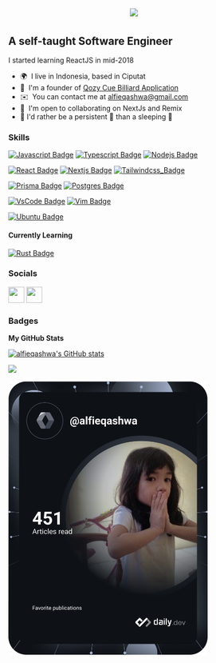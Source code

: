 <h1 align="center">
  <a href="https://git.io/typing-svg">
    <img src="https://readme-typing-svg.herokuapp.com/?lines=Hello,+There!+👋;This+is+ALFIE+QASHWA;Nice+to+meet+you!&center=true&size=30">
  </a>
</h1>

A self-taught Software Engineer
------------------

I started learning ReactJS in mid-2018

* 🌍  I live in Indonesia, based in Ciputat
* 🧠  I'm a founder of [Qozy Cue Billiard Application](https://qozycue.com)
* ✉️  You can contact me at [alfieqashwa@gmail.com](mailto:alfieqashwa@gmail.com)
* 🤝  I'm open to collaborating on NextJs and Remix
* 📜  I'd rather be a persistent 🐢 than a sleeping 🐇


### Skills
[![Javascript Badge](https://img.shields.io/badge/-Javascript-F0DB4F?style=for-the-badge&labelColor=0D1117&logo=javascript&logoColor=F0DB4F)](https://developer.mozilla.org/en-US/docs/Web/javascript)
[![Typescript Badge](https://img.shields.io/badge/-Typescript-007acc?style=for-the-badge&labelColor=0D1117&logo=typescript&logoColor=007acc)](https://www.typescriptlang.org/)
[![Nodejs Badge](https://img.shields.io/badge/-Nodejs-3C873A?style=for-the-badge&labelColor=0D1117&logo=node.js&logoColor=3C873A)](https://nodejs.org/en)

[![React Badge](https://img.shields.io/badge/-React-61DBFB?style=for-the-badge&labelColor=0D1117&logo=react&logoColor=61DBFB)](https://react.dev/)
[![Nextjs Badge](https://img.shields.io/badge/-Nextjs-FFFFFF?style=for-the-badge&labelColor=0D1117&logo=next.js&logoColor)](https://nextjs.org/)
[![Tailwindcss_Badge](https://img.shields.io/badge/-Tailwind-1DACBC?style=for-the-badge&labelColor=0D1117&logo=tailwindcss&logoColor)](https://tailwindcss.com/)

[![Prisma Badge](https://img.shields.io/badge/-Prisma-5A67D8?style=for-the-badge&labelColor=0D1117&logo=prisma&logoColor)](https://prisma.io/)
[![Postgres Badge](https://img.shields.io/badge/-Postgresql-2F6792?style=for-the-badge&labelColor=0D1117&logo=postgresql&logoColor)](https://www.postgresql.org/) 

[![VsCode Badge](https://img.shields.io/badge/-vscode-0065A9?style=for-the-badge&labelColor=0D1117&logo=visualstudiocode&logoColor)](https://code.visualstudio.com/) 
[![Vim Badge](https://img.shields.io/badge/-vim-CCCCCC?style=for-the-badge&labelColor=0D1117&logo=vim&logoColor)](https://www.vim.org/) 

[![Ubuntu Badge](https://img.shields.io/badge/-ubuntu-F47421?style=for-the-badge&labelColor=0D1117&logo=ubuntu&logoColor)](https://ubuntu.com/) 





#### Currently Learning
[![Rust Badge](https://img.shields.io/badge/-Rust-FEFEFE?style=for-the-badge&labelColor=0D1117&logo=rust&logoColor)](#)


### Socials

<p align="left"> <a href="https://www.github.com/alfieqashwa" target="_blank" rel="noreferrer"><img src="https://raw.githubusercontent.com/danielcranney/readme-generator/main/public/icons/socials/github-dark.svg" width="32" height="32" /></a> <a href="https://www.twitter.com/alfieqashwa" target="_blank" rel="noreferrer"><img src="https://raw.githubusercontent.com/danielcranney/readme-generator/main/public/icons/socials/twitter.svg" width="32" height="32" /></a></p>

### Badges

<b>My GitHub Stats</b>

<a href="http://www.github.com/alfieqashwa"><img src="https://github-readme-stats.vercel.app/api?username=alfieqashwa&show_icons=true&hide=&count_private=true&title_color=0891b2&text_color=ffffff&icon_color=a855f7&bg_color=1c1917&hide_border=true&show_icons=true" alt="alfieqashwa's GitHub stats" /></a>

<a href="http://www.github.com/alfieqashwa"><img src="https://github-readme-streak-stats.herokuapp.com/?user=alfieqashwa&stroke=ffffff&background=1c1917&ring=0891b2&fire=0891b2&currStreakNum=ffffff&currStreakLabel=0891b2&sideNums=ffffff&sideLabels=ffffff&dates=ffffff&hide_border=true" /></a>

<a href="https://app.daily.dev/alfieqashwa"><img src="https://github.com/alfieqashwa/alfieqashwa/blob/master/devcard.svg" width="400" alt="Alfie Qashwa's Dev Card"/></a>
